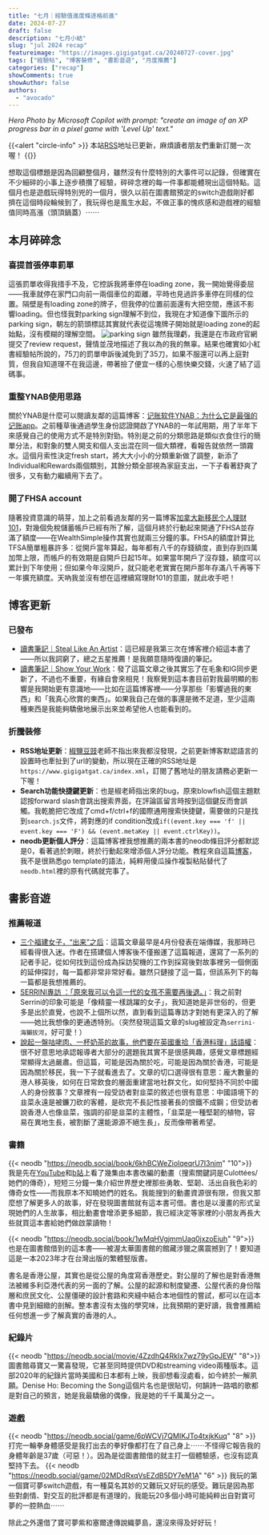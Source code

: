 ```yaml
---
title: "七月｜經驗值進度條逐格前進"
date: 2024-07-27
draft: false
description: "七月小結"
slug: "jul 2024 recap"
featureimage: "https://images.gigigatgat.ca/20240727-cover.jpg"
tags: ["經驗帖", "博客裝修", "書影音遊", "月度推薦"]
categories: ["recap"]
showComments: true
showAuthor: false
authors:
  - "avocado"
---
```

*<span class="text-sm">Hero Photo by Microsoft Copilot with prompt: "create an image of an XP progress bar in a pixel game with 'Level Up' text."<span>*

{{<alert "circle-info" >}}
本站[RSS](https://www.gigigatgat.ca/index.xml)地址已更新，麻煩讀者朋友們重新訂閱一次喔！
{{</alert>}}

想取這個標題是因為回顧整個月，雖然沒有什麼特別的大事件可以記錄，但確實在不少細碎的小事上逐步積攢了經驗，碎碎念裡的每一件事都能體現出這個特點。這個月也是遊戲玩得特別兇的一個月，很久以前在圖書館預定的switch遊戲剛好都擠在這個時段輪候到了，我玩得也是風生水起，不做正事的愧疚感和遊戲裡的經驗值同時高漲（頭頂鍋蓋）⋯⋯

## 本月碎碎念
### 喜提首張停車罰單
這張罰單收得我措手不及，它控訴我將車停在loading zone，我一開始覺得委屈——我車就停在家門口向前一兩個車位的距離，平時也見過許多車停在同樣的位置。隔壁是有loading zone的牌子，但我停的位置前面還有大把空間，應該不影響loading。但也怪我對parking sign理解不到位，我現在才知道像下圖所示的parking sign，朝左的箭頭標誌其實就代表從這塊牌子開始就是loading zone的起始點，沒有模糊的理解空間。
![parking sign](https://images.gigigatgat.ca/20240727-parking-sign.jpg)
雖然我理虧，我還是在市政府官網提交了review request，聲情並茂地描述了我以為的我的無辜。結果也確實如小紅書經驗帖所說的，75刀的罰單申訴後減免到了35刀，如果不服還可以再上庭對質，但我自知道理不在我這邊，帶著撿了便宜一樣的心態快樂交錢，火速了結了這碼事。
### 重整YNAB使用思路
關於YNAB是什麼可以閱讀友鄰的這篇博客：[记账软件YNAB：为什么它是最强的记账app](https://thirdshire.com/why-ynab-is-the-best/)。之前種草後通過學生身份認證開啟了YNAB的一年試用期，用了半年下來感覺自己的使用方式不是特別對勁。特別是之前的分類思路是類似衣食住行的簡單分法，和對象的雙人開支和個人支出混在同一個大類裡，看報告就依然一頭霧水。這個月索性決定fresh start，將大大小小的分類重新做了調整，新添了Individual和Rewards兩個類別，其餘分類全部視為家庭支出，一下子看著舒爽了很多，又有動力繼續用下去了。
### 開了FHSA account
隨著投資意識的萌芽，加上之前看過友鄰的另一篇博客[加拿大新移民个人理财101](https://yukieyun.net/takeaway/welcome-to-canada-personal-finance-01/)，對幾個免稅儲蓄帳戶已經有所了解，這個月終於行動起來開通了FHSA並存滿了額度——在WealthSimple操作其實也就兩三分鐘的事。FHSA的額度計算比TFSA簡單粗暴許多：從開戶當年算起，每年都有八千的存錢額度，直到存到四萬加幣上限，而帳戶的有效期是自開戶日起15年。如果當年開戶了沒存錢，額度可以累計到下年使用；但如果今年沒開戶，就只能老老實實在開戶那年存滿八千再等下一年擴充額度。天吶我並沒有想在這裡續寫理財101的意圖，就此收手吧！
## 博客更新
### 已發布
- [讀書筆記｜Steal Like An Artist](https://www.gigigatgat.ca/posts/steal-like-an-artist/)：這已經是我第三次在博客裡介紹這本書了——所以我詞窮了，總之五星推薦！是我願意隨時復讀的筆記。
- [讀書筆記｜Show Your Work](https://www.gigigatgat.ca/posts/show-your-work/)：發了這篇文章之後其實忘了在毛象和IG同步更新了，不過也不重要，有緣自會來相見！我察覺到這本書目前對我最明顯的影響是我開始更有意識地——比如在這篇博客裡——分享那些「影響過我的東西」和「我真心欣賞的東西」。如果我自己在做的事還是微不足道，至少這兩種東西是我能夠驕傲地展示出來並希望他人也能看到的。
### 折騰裝修
- **RSS地址更新**：[椒鹽豆豉](https://blog.douchi.space/#gsc.tab=0)老師不指出來我都沒發現，之前更新博客默認語言的設置時也牽扯到了url的變動，所以現在正確的RSS地址是`https://www.gigigatgat.ca/index.xml`，訂閱了舊地址的朋友請務必更新一下喔！
- **Search功能快捷鍵更新**：也是椒老師指出來的bug，原來blowfish這個主題默認按forward slash會跳出搜索界面，在評論區留言時按到這個鍵反而會誤觸。我乾脆把它改成了cmd+f/ctrl+f的國際通用搜索快捷鍵，需要做的只是找到`search.js`文件，將對應的if condition改成`if((event.key === 'f' || event.key === 'F') && (event.metaKey || event.ctrlKey))`。
- **neodb更新個人評分**：這篇博客裡我想推薦的兩本書的neodb條目評分都默認是0，看著過於刺眼，終於行動起來增添個人評分功能。教程來自這篇[博客](https://naturaleki.one/post/loading-hugo-05/#%E5%BC%95%E5%85%A5neodb%E5%8D%A1%E7%89%87)，我不是很熟悉go template的語法，純粹用傻瓜操作複製粘貼替代了`neodb.html`裡的原有代碼就完事了。
## 書影音遊
### 推薦報道
- [三个福建女子，“出来”之后](https://www.chicheng.run/posts/fujian-women-immigration-stories/)：這篇文章最早是4月份發表在端傳媒，我那時已經看得很入迷。作者在搭建個人博客後不僅搬運了這篇報道，還寫了一系列的記者手記，從如何找到這份成為採訪契機的工作到採寫後對故事裡另一個側面的延伸探討，每一篇都非常非常好看。雖然只鏈接了這一篇，但該系列下的每一篇都是我想推薦的。
- [SERRINI專訪 ：「原來我可以令這一代的女孩不需要再後退。」](https://jetmagazine.com.hk/serrini-%E6%B5%B7%E7%8D%BA%E6%8B%94%E6%B2%B3/)：我之前對Serrini的印象可能是「像精靈一樣跳躍的女子」，我知道她是非世俗的，但更多是出於直覺，也說不上個所以然，直到看到這篇專訪才對她有更深入的了解——她比我想像的更通透特別。（突然發現這篇文章的slug被設定為`serrini-海獺拔河`，好可愛！）
- [說起一盤咕咾肉、一杯奶茶的故事，他們要在英國重拾「香港料理」話語權](https://www.twreporter.org/a/hong-kong-food-new-wave-in-uk)：很不好意思地承認報導者大部分的選題我其實不是很感興趣，感覺文章標題經常顯得太過嚴肅。但這篇，可能是因為關於吃，可能是因為關於香港，可能是因為關於移民，我一下子就看進去了。文章的切口選得很有意思：龐大數量的港人移英後，如何在日常飲食的層面重建當地社群文化，如何堅持不同於中國人的身份敘事？文章裡有一段受訪者對韭菜的敘述也很有意思：中國語境下的韭菜永遠是被鐮刀砍的客體，是砍完不長記性接著長的恨鐵不成鋼；但受訪者說香港人也像韭菜，強調的卻是韭菜的主體性，「韭菜是一種堅韌的植物，容易在異地生長，被割斷了還能源源不絕生長」，反而像帶著希望。
### 書籍
{{< neodb "https://neodb.social/book/6khBCWeZiolqeqrU7I3njm" "10">}}
我是先在[YouTube](https://www.youtube.com/@francetvslashstudio/search?query=culott%C3%A9es)和[b站](https://space.bilibili.com/1373195468/channel/collectiondetail?sid=49005)上看了幾集由本書改編的動畫（搜索關鍵詞是Culottées/她們的傳奇），短短三分鐘一集介紹世界歷史裡那些勇敢、堅韌、活出自我色彩的傳奇女性——而我原本不知曉她們的姓名。我能搜到的動畫資源很有限，但我又那麼想了解更多人的故事，好在發現圖書館就有這本書可借。書也是以漫畫的形式呈現她們的人生故事，相比動畫會增添更多細節，我已經決定等家裡的小朋友再長大些就買這本書給她們做啟蒙讀物！

{{< neodb "https://neodb.social/book/1wMqHVgjmmUaq0jxzoEiuh" "9">}}
也是在圖書館借到的這本書——被渥太華圖書館的館藏涉獵之廣震撼到了！要知道這是一本2023年才在台灣出版的繁體竪版書。

書名是香港公屋，其實也是從公屋的角度寫香港歷史。對公屋的了解也是對香港無法被維多利亞港代表的另一面的了解。公屋的起源和制度變遷、公屋代表的身份階層和庶民文化、公屋僵硬的設計套路和夾縫中結合本地個性的嘗試，都可以在這本書中見到細緻的剖解。整本書沒有太強的學究味，比我預期的更好讀，我會推薦給任何想進一步了解真實的香港的人。
### 紀錄片
{{< neodb "https://neodb.social/movie/4ZzdhQ4RkIx7wz79yGpJEW" "8">}}
圖書館尋寶又一驚喜發現，它甚至同時提供DVD和streaming video兩種版本。這部2020年的紀錄片當時美國和日本都有上映，我卻想看沒處看，如今終於一解夙願。Denise Ho: Becoming the Song這個片名也是很貼切，何韻詩一路唱的歌都是對自己的預言，她是我最驕傲的偶像，我是她的千千萬萬分之一。
### 遊戲
{{< neodb "https://neodb.social/game/6pWCVj7QMIKJTo4txjkKuq" "8" >}}
打完一輪拳身體感受是我打出去的拳好像都打在了自己身上⋯⋯不怪得它報告我的身體年齡是37歲（可惡！）。因為是從圖書館借的就主打一個體驗感，也沒有認真堅持下去。
{{< neodb "https://neodb.social/game/02MDdRxqVsEZdB5DY7eM1A" "6" >}}
我玩的第一個寶可夢switch遊戲，有一種莫名其妙的又難玩又好玩的感受。難玩是因為那些對劇情、對交互的批評都是有道理的，我能玩20多個小時可能純粹出自對寶可夢的一腔熱血⋯⋯

除此之外還借了寶可夢紫和塞爾達傳說織夢島，還沒來得及好好玩！